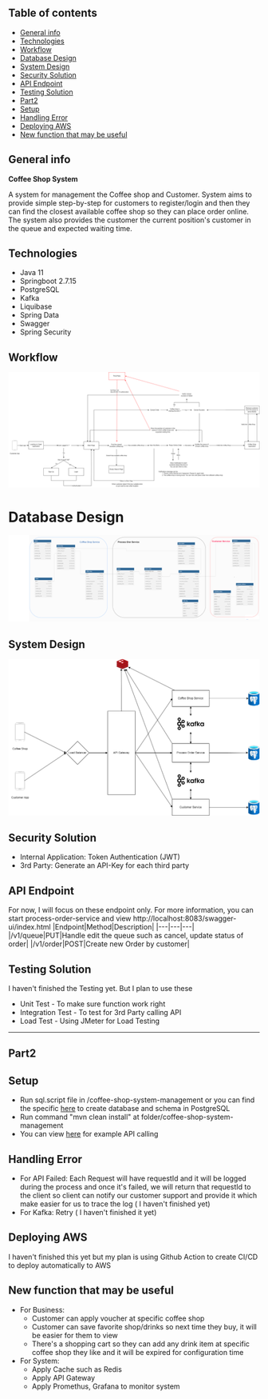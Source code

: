 ## Table of contents
* [General info](#general-info)
* [Technologies](#technologies)
* [Workflow](#workflow)
* [Database Design](#database-design)
* [System Design](#system-design)
* [Security Solution](#security-solution)
* [API Endpoint](#api-endpoint)
* [Testing Solution](#testing-solution)
* [Part2](#part2)
* [Setup](#setup)
* [Handling Error](#handling-error)
* [Deploying AWS](#deploying-aws)
* [New function that may be useful](#new-function-that-may-be-useful)
## General info 
**Coffee Shop System**

A system for management the Coffee shop and Customer. System aims to provide simple step-by-step for customers to register/login and then they can find the closest available coffee shop so they can place order online. The system also provides the customer the current position's customer in the queue and expected waiting time.
## Technologies
* Java 11
* Springboot 2.7.15
* PostgreSQL
* Kafka
* Liquibase
* Spring Data
* Swagger
* Spring Security
## Workflow
![Workflow](https://github.com/chickendje02/coffee-shop-system/blob/main/workflow.png)

# Database Design
![Workflow](https://github.com/chickendje02/coffee-shop-system/blob/main/design_db_coffee_shop.drawio.png)

## System Design
![System Design](https://github.com/chickendje02/coffee-shop-system/blob/main/design_backend.drawio.png)
## Security Solution
* Internal Application: Token Authentication (JWT)
* 3rd Party: Generate an API-Key for each third party
## API Endpoint
For now, I will focus on these endpoint only. For more information, you can start process-order-service and view http://localhost:8083/swagger-ui/index.html
|Endpoint|Method|Description|
|---|---|---|
|/v1/queue|PUT|Handle edit the queue such as cancel, update status of order|
|/v1/order|POST|Create new Order by customer|

## Testing Solution
I haven't finished the Testing yet. But I plan to use these
* Unit Test - To make sure function work right
* Integration Test - To test for 3rd Party calling API
* Load Test - Using JMeter for Load Testing
-------------------------------------------------------------------
## Part2
## Setup
* Run sql.script file in /coffee-shop-system-management or you can find the specific [here](https://github.com/chickendje02/coffee-shop-system/blob/main/coffee-shop-system-management/sql.script) to create database and schema in PostgreSQL
* Run command "mvn clean install" at folder/coffee-shop-system-management
* You can view [here](https://github.com/chickendje02/coffee-shop-system/blob/main/coffee-shop-system-management/sample_request_payload.txt) for example API calling

## Handling Error
* For API Failed: Each Request will have requestId and it will be logged during the process and once it's failed, we will return that requestId to the client so client can notify our customer support and provide it which make easier for us to trace the log ( I haven't finished yet)
* For Kafka: Retry ( I haven't finished it yet)

## Deploying AWS
I haven't finished this yet but my plan is using Github Action to create CI/CD to deploy automatically to AWS


## New function that may be useful
* For Business: 
   + Customer can apply voucher at specific coffee shop <br/>
   + Customer can save favorite shop/drinks so next time they buy, it will be easier for them to view <br/>
   + There's a shopping cart so they can add any drink item at specific coffee shop they like and it will be expired for configuration time  <br/>
* For System:
   + Apply Cache such as Redis
   + Apply API Gateway
   + Apply Promethus, Grafana to monitor system
 
